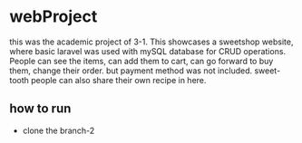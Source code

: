 # webProject
this was the academic project of 3-1. This showcases a sweetshop website, where basic laravel was used with mySQL database for CRUD operations. People can see the items, can add them to cart, can go forward to buy them, change their order. but payment method was not included. sweet-tooth people can also share their own recipe in here.

## how to run
- clone the branch-2
